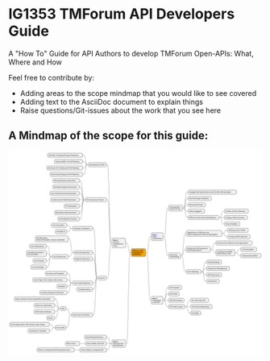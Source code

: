 # IG1353 TMForum API Developers Guide
A "How To" Guide for API Authors to develop TMForum Open-APIs: What, Where and How

Feel free to contribute by:
- Adding areas to the scope mindmap that you would like to see covered
- Adding text to the AsciiDoc document to explain things
- Raise questions/Git-issues about the work that you see here

## A Mindmap of the scope for this guide:
![Mindmap](images/mindmap.svg)
